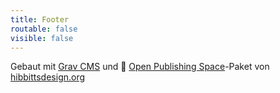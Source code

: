 ```yaml
---
title: Footer
routable: false
visible: false
---
```


Gebaut mit [Grav CMS](http://getgrav.org) und :blue_heart:
[Open Publishing Space](http://learn.hibbittsdesign.org/openpublishingspace)-Paket von [hibbittsdesign.org](http://hibbittsdesign.org)  
